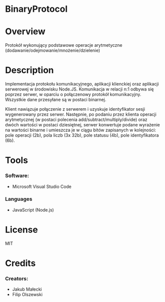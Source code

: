 # BinaryProtocol


# Overview

Protokół wykonujący podstawowe operacje arytmetyczne (dodawanie/odejmowanie/mnożenie/dzielenie)

# Description

Implementacja protokołu komunikacyjnego, aplikacji klienckiej oraz aplikacji serwerowej w środowisku Node.JS.
Komunikacja w relacji n:1 odbywa się poprzez serwer, w oparciu o połączenowy protokół komunikacyjny.
Wszystkie dane przesyłane są w postaci binarnej.

Klient nawiązuje połączenie z serwerem i uzyskuje identyfikator sesji wygenerowany przez serwer. 
Następnie, po podaniu przez klienta operacji arytmetycznej (w postaci polecenia add/subtract/multiply/divide) oraz dwóch wartości w postaci dziesiętnej, serwer konwertuje podane wyrażenie na wartości binarne i umieszcza je w ciągu bitów zapisanych w kolejności: pole operacji (2b), pola liczb (3x 32b), pole statusu (4b), pole identyfikatora (6b).


# Tools

### Software:
- Microsoft Visual Studio Code

### Languages
- JavaScript (Node.js)


# License

MIT


# Credits

### Creators:
- Jakub Małecki
- Filip Olszewski
